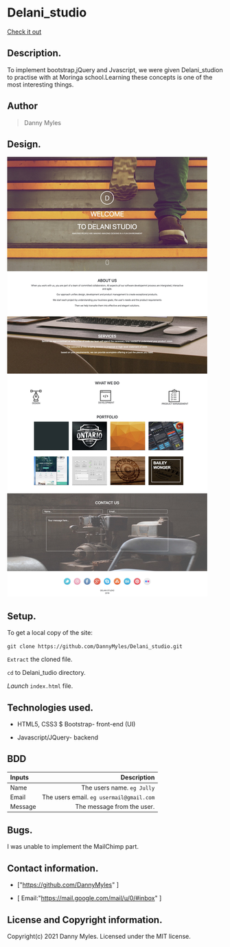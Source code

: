 # Delani_studio
[Check it out](https://github.com/DannyMyles/Delani_studio)
 ## Description.
To implement bootstrap,jQuery and Jvascript, we were given Delani_studion to practise with at Moringa school.Learning these concepts is one of the most interesting things.
## Author
>Danny Myles

## Design.
<img src="./images/dStudio.jpg">

## Setup.
To get a local copy of the site:

`git clone https://github.com/DannyMyles/Delani_studio.git`

`Extract` the cloned file.

`cd` to Delani_tudio directory.

*Launch* `index.html` file.

## Technologies used.
* HTML5, CSS3 $ Bootstrap- front-end (UI)

* Javascript/JQuery- backend


## BDD
| Inputs |  Description |
| :---         |          ---: |
| Name   | The users name. `eg Jully`|
| Email     | The users email. ``eg usermail@gmail.com``   |
| Message    | The message from the user.   |

## Bugs.
I was unable to implement the MailChimp part.

## **Contact information.**
+  ["https://github.com/DannyMyles" ]

+  [ Email:"https://mail.google.com/mail/u/0/#inbox" ]

## **License and Copyright information.**

Copyright(c) 2021 Danny Myles.
 Licensed under the MIT license.
